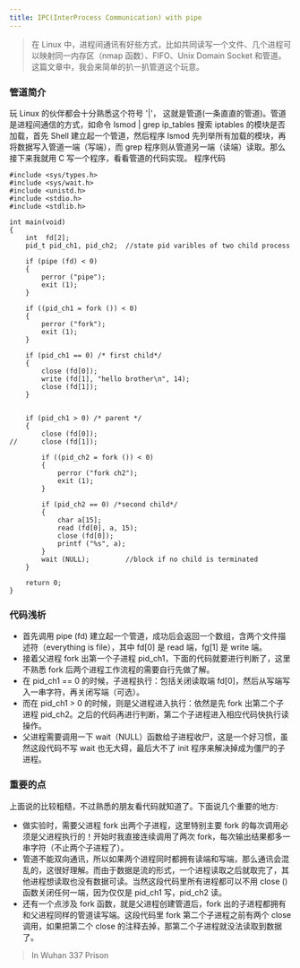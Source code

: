 ```yaml
---
title: IPC(InterProcess Communication) with pipe
---
```


> 在 Linux 中，进程间通讯有好些方式，比如共同读写一个文件、几个进程可以映射同一内存区（nmap 函数）、FIFO、Unix Domain Socket 和管道。这篇文章中，我会来简单的扒一扒管道这个玩意。

### 管道简介

玩 Linux 的伙伴都会十分熟悉这个符号 '|'， 这就是管道(一条直直的管道)。管道是进程间通信的方式，如命令 lsmod | grep ip_tables 搜索 iptables 的模块是否加载，首先 Shell 建立起一个管道，然后程序 lsmod 先列举所有加载的模块，再将数据写入管道一端（写端），而 grep 程序则从管道另一端（读端）读取。那么接下来我就用 C 写一个程序，看看管道的代码实现。
程序代码


	#include <sys/types.h>
	#include <sys/wait.h>
	#include <unistd.h>
	#include <stdio.h>
	#include <stdlib.h>

	int main(void)
	{
		int	 fd[2];
		pid_t pid_ch1, pid_ch2;  //state pid varibles of two child process

		if (pipe (fd) < 0)
		{
			perror ("pipe");
			exit (1);
		}
	
		if ((pid_ch1 = fork ()) < 0)
		{
			perror ("fork");
			exit (1);
		}

		if (pid_ch1 == 0) /* first child*/
		{
			close (fd[0]);
			write (fd[1], "hello brother\n", 14);
			close (fd[1]);
		}
	

		if (pid_ch1 > 0) /* parent */
		{
			close (fd[0]);
	//		close (fd[1]);

			if ((pid_ch2 = fork ()) < 0)
			{
				perror ("fork ch2");
				exit (1);
			}

			if (pid_ch2 == 0) /*second child*/
			{
				char a[15];
				read (fd[0], a, 15);
				close (fd[0]);
				printf ("%s", a);
			}
			wait (NULL);         //block if no child is terminated
		}

		return 0;
	}

### 代码浅析

- 首先调用 pipe (fd) 建立起一个管道，成功后会返回一个数组，含两个文件描述符（everything is file），其中 fd[0] 是 read 端，fg[1] 是 write 端。
- 接着父进程 fork 出第一个子进程 pid_ch1，下面的代码就要进行判断了，这里不熟悉 fork 后两个进程工作流程的需要自行先做了解。
- 在 pid_ch1 == 0 的时候，子进程执行：包括关闭读取端 fd[0]，然后从写端写入一串字符，再关闭写端（可选）。
- 而在 pid_ch1 > 0 的时候，则是父进程进入执行：依然是先 fork 出第二个子进程 pid_ch2。之后的代码再进行判断，第二个子进程进入相应代码快执行读操作。
- 父进程需要调用一下 wait（NULL）函数给子进程收尸，这是一个好习惯，虽然这段代码不写 wait 也无大碍，最后大不了 init 程序来解决掉成为僵尸的子进程。

### 重要的点

上面说的比较粗糙，不过熟悉的朋友看代码就知道了。下面说几个重要的地方:

* 做实验时，需要父进程 fork 出两个子进程，这里特别主要 fork 的每次调用必须是父进程执行的！开始时我直接连续调用了两次 fork，每次输出结果都多一串字符（不止两个子进程了）。
* 管道不能双向通讯，所以如果两个进程同时都拥有读端和写端，那么通讯会混乱的，这很好理解。而由于数据是流的形式，一个进程读取之后就取完了，其他进程想读取也没有数据可读。当然这段代码里所有进程都可以不用 close () 函数关闭任何一端，因为仅仅是 pid_ch1 写，pid_ch2 读。
* 还有一个点涉及 fork 函数，就是父进程创建管道后，fork 出的子进程都拥有和父进程同样的管道读写端。这段代码里 fork 第二个子进程之前有两个 close 调用，如果把第二个 close 的注释去掉，那第二个子进程就没法读取到数据了。

> In Wuhan 337 Prison
